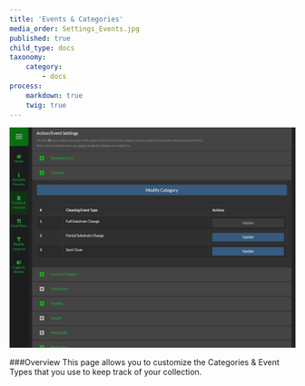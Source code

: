 ```yaml
---
title: 'Events & Categories'
media_order: Settings_Events.jpg
published: true
child_type: docs
taxonomy:
    category:
        - docs
process:
    markdown: true
    twig: true
---
```


![](Settings_Events.jpg)

###Overview
This page allows you to customize the Categories & Event Types that you use to keep track of your collection.

